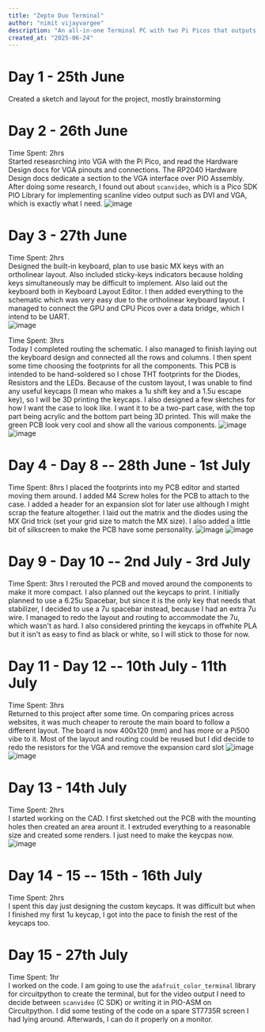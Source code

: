 ```yaml
---
title: "Zepto Duo Terminal"
author: "nimit vijayvargee"
description: "An all-in-one Terminal PC with two Pi Picos that outputs VGA, all with a a built-in keyboard!"
created_at: "2025-06-24"
---
```



# Day 1 - 25th June
Created a sketch and layout for the project, mostly brainstorming

# Day 2 - 26th June
Time Spent: 2hrs <br>
Started reseasrching into VGA with the Pi Pico, and read the Hardware Design docs for VGA pinouts and connections.
The RP2040 Hardware Design docs dedicate a section to the VGA interface over PIO Assembly. After doing some research, I found out about `scanvideo`, which is a Pico SDK PIO Library for implementing scanline video output such as DVI and VGA, which is exactly what I need.
![image](https://github.com/user-attachments/assets/22d4186a-1214-42c3-98ee-cb37587cb5e1)

# Day 3 - 27th June
Time Spent: 2hrs <br>
Designed the built-in keyboard, plan to use basic MX keys with an ortholinear layout. Also included sticky-keys indicators because holding keys simultaneously may be difficult to implement. Also laid out the keyboard both in Keyboard Layout Editor. I then added everything to the schematic which was very easy due to the ortholinear keyboard layout. I managed to connect the GPU and CPU Picos over a data bridge, which I intend to be UART.<br>
![image](https://github.com/user-attachments/assets/2fd204d0-24e8-4d89-bb4f-af92ed34ea6a)

Time Spent: 3hrs <br>
Today I completed routing the schematic. I also managed to finish laying out the keyboard design and connected all the rows and columns. I then spent some time choosing the footprints for all the components. This PCB is intended to be hand-soldered so I chose THT footprints for the Diodes, Resistors and the LEDs. Because of the custom layout, I was unable to find any useful keycaps (I mean who makes a 1u shift key and a 1.5u escape key), so I will be 3D printing the keycaps. I also designed a few sketches for how I want the case to look like. I want it to be a two-part case, with the top part being acrylic and the bottom part being 3D printed. This will make the green PCB look very cool and show all the various components.
![image](https://github.com/user-attachments/assets/d66152c9-81dc-4279-b856-9928c2619414)
![image](https://github.com/user-attachments/assets/72293653-ed0e-4629-940d-90312abf8f7b)

# Day 4 - Day 8 -- 28th June - 1st July 
Time Spent: 8hrs
I placed the footprints into my PCB editor and started moving them around. I added M4 Screw holes for the PCB to attach to the case. I added a header for an expansion slot for later use although I might scrap the feature altogether. I laid out the matrix and the diodes using the MX Grid trick (set your grid size to match the MX size). I also added a little bit of silkscreen to make the PCB have some personality.
![image](https://github.com/user-attachments/assets/96a6e0e4-e6bc-4a8a-81ed-d1086a50032c)
![image](https://github.com/user-attachments/assets/19eb0b2d-b567-4ec4-a493-e1af88aa21c8)

# Day 9 - Day 10 -- 2nd July - 3rd July
Time Spent: 3hrs
I rerouted the PCB and moved around the components to make it more compact. I also planned out the keycaps to print. I initially planned to use a 6.25u Spacebar, but since it is the only key that needs that stabilizer, I decided to use a 7u spacebar instead, because I had an extra 7u wire. I managed to redo the layout and routing to accommodate the 7u, which wasn't as hard. I also considered printing the keycaps in offwhite PLA but it isn't as easy to find as black or white, so I will stick to those for now.

# Day 11 - Day 12 -- 10th July - 11th July
Time Spent: 3hrs <br>
Returned to this project after some time. On comparing prices across websites, it was much cheaper to reroute the main board to follow a different layout. The board is now 400x120 (mm) and has more or a Pi500 vibe to it. Most of the layout and routing could be reused but I did decide to redo the resistors for the VGA and remove the expansion card slot
![image](https://github.com/user-attachments/assets/56397551-1b81-493f-ac31-81174a9acc32)
![image](https://github.com/user-attachments/assets/f5d9a3f3-b651-4188-8a3e-0e46fbdf84e0)

# Day 13 - 14th July
Time Spent: 2hrs <br>
I started working on the CAD. I first sketched out the PCB with the mounting holes then created an area arount it. I extruded everything to a reasonable size and created some renders. I just need to make the keycpas now.
![image](https://github.com/user-attachments/assets/f8805421-536e-4e49-b77d-79eb0da3ae2f)
# Day 14 - 15 -- 15th - 16th July
Time Spent: 2hrs <br>
I spent this day just designing the custom keycaps. It was difficult but  when I finished my first 1u keycap, I got into the pace to finish the rest of the keycaps too.

# Day 15 - 27th July
Time Spent: 1hr <br>
I worked on the code. I am going to use the `adafruit_color_terminal` library for circuitpython to create the terminal, but for the video output I need to decide between `scanvideo` (C SDK) or writing it in PIO-ASM on Circuitpython. I did some testing of the code on a spare ST7735R screen I had lying around. Afterwards, I can do it properly on a monitor.

